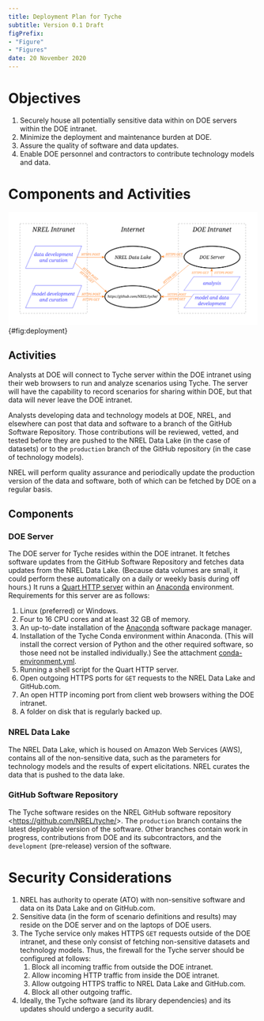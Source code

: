 ```yaml
---
title: Deployment Plan for Tyche
subtitle: Version 0.1 Draft
figPrefix:
- "Figure"
- "Figures"
date: 20 November 2020
---
```


# Objectives

1.  Securely house all potentially sensitive data within on DOE servers within the DOE intranet.
2.  Minimize the deployment and maintenance burden at DOE.
3.  Assure the quality of software and data updates.
4.  Enable DOE personnel and contractors to contribute technology models and data.


# Components and Activities

![Deployment of services and activities.](deployment.png){#fig:deployment}


## Activities

Analysts at DOE will connect to Tyche server within the DOE intranet using their web browsers to run and analyze scenarios using Tyche. The server will have the capability to record scenarios for sharing within DOE, but that data will never leave the DOE intranet.

Analysts developing data and technology models at DOE, NREL, and elsewhere can post that data and software to a branch of the GitHub Software Repository. Those contributions will be reviewed, vetted, and tested before they are pushed to the NREL Data Lake (in the case of datasets) or to the `production` branch of the GitHub repository (in the case of technology models).

NREL will perform quality assurance and periodically update the production version of the data and software, both of which can be fetched by DOE on a regular basis.


## Components


### DOE Server

The DOE server for Tyche resides within the DOE intranet. It fetches software updates from the GitHub Software Repository and fetches data updates from the NREL Data Lake. (Because data volumes are small, it could perform these automatically on a daily or weekly basis during off hours.) It runs a [Quart HTTP server](https://pgjones.gitlab.io/quart/) within an [Anaconda](https://www.anaconda.com/) environment. Requirements for this server are as follows:

1.  Linux (preferred) or Windows.
2.  Four to 16 CPU cores and at least 32 GB of memory.
3.  An up-to-date installation of the [Anaconda](https://www.anaconda.com/) software package manager.
4.  Installation of the Tyche Conda environment within Anaconda. (This will install the correct version of Python and the other required software, so those need not be installed individually.) See the attachment [conda-environment.yml](conda-environment.yml).
5.  Running a shell script for the Quart HTTP server.
6.  Open outgoing HTTPS ports for `GET` requests to the NREL Data Lake and GitHub.com.
7.  An open HTTP incoming port from client web browsers withing the DOE intranet.
8.  A folder on disk that is regularly backed up.


### NREL Data Lake

The NREL Data Lake, which is housed on Amazon Web Services (AWS), contains all of the non-sensitive data, such as the parameters for technology models and the results of expert elicitations. NREL curates the data that is pushed to the data lake.


### GitHub Software Repository

The Tyche software resides on the NREL GitHub software repository \<<https://github.com/NREL/tyche/>\>. The `production` branch contains the latest deployable version of the software. Other branches contain work in progress, contributions from DOE and its subcontractors, and the `development` (pre-release) version of the software.


# Security Considerations

1.  NREL has authority to operate (ATO) with non-sensitive software and data on its Data Lake and on GitHub.com.
2.  Sensitive data (in the form of scenario definitions and results) may reside on the DOE server and on the laptops of DOE users.
3.  The Tyche service only makes HTTPS `GET` requests outside of the DOE intranet, and these only consist of fetching non-sensitive datasets and technology models. Thus, the firewall for the Tyche server should be configured at follows:
    1.  Block all incoming traffic from outside the DOE intranet.
    2.  Allow incoming HTTP traffic from inside the DOE intranet.
    3.  Allow outgoing HTTPS traffic to NREL Data Lake and GitHub.com.
    4.  Block all other outgoing traffic.
4.  Ideally, the Tyche software (and its library dependencies) and its updates should undergo a security audit.
